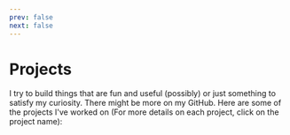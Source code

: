 ```yaml
---
prev: false
next: false
---
```

# Projects

I try to build things that are fun and useful (possibly) or just something to satisfy my curiosity. There might be more on my GitHub. Here are some of the projects I've worked on (For more details on each project, click on the project name):

<div class="projects-grid">
  <ProjectCard 
    title="MonkeyLang Interpreter 🐵"
    description="Go implementation of the Monkey programming language Interpreter."
    subtext="Go · Interpreter · Programming Language"
    image="/images/monkeylang.png"
    link="/projects/interpreter"
    repo="https://github.com/theakhandpatel/monkeylang-go"
  />

  <ProjectCard 
    title="CacheCow 🐄"
    description="An in-memory key-value store server implementation written in Go."
    subtext="Go · Redis · Key-Value Store"
    image="/images/cachecow.png"
    link="/projects/redis-server"
    repo="https://github.com/theakhandpatel/redis-server"
  />

  <ProjectCard 
    title="Chopper ✂️"
    description="An URL shortener API in golang."
    subtext="Go · API · URL Shortener"
    image="/images/chopper.png"
    link="/projects/chopper"
    repo="https://github.com/theakhandpatel/Chopper"
    demo="https://chopper-url.herokuapp.com"
  />

  <ProjectCard 
    title="MovieDB 🎬"
    description="Manage Movie Data with the MovieDB API - Efficient, and Easy! 🍿🌟"
    subtext="API · Movie Database · Data Management"
    image="/images/moviedb.png"
    link="/projects/moviedb"
    repo="https://github.com/theakhandpatel/MovieDB"
  />

  <ProjectCard 
    title="Firegram 🖼️"
    description="A React and Firebase-powered web app for seamless cloud-based image storage and organization."
    subtext="React · Firebase · Cloud Storage"
    image="/images/firegram.png"
    link="/projects/firegram"
    repo="https://github.com/theakhandpatel/Firebase-gallery"
    demo="https://firegram-gallery.web.app"
  />

  <ProjectCard 
    title="Word Count 📊"
    description="A Go implementation of the Unix `wc` command, providing detailed statistics about files or input from the standard input (stdin)."
    subtext="Go · Unix · Command-line Tool"
    image="/images/wcgo.png"
    link="/projects/wcgo"
    repo="https://github.com/theakhandpatel/wcgo"
  />

  <ProjectCard 
    title="SnippetBox 📝"
    description="A web application that allows users to create and share text snippets with an expiration time."
    subtext="Go · MySQL · HTML · CSS · JavaScript"
    image="/images/snippetbox.png"
    link="/projects/snippetbox"
    repo="https://github.com/theakhandpatel/snippetbox"
  />
</div>

<style>
.projects-grid {
  display: grid;
  grid-template-columns: repeat(auto-fill, minmax(300px, 1fr));
  gap: 20px;
}
</style>